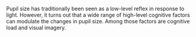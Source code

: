 ---
---

Pupil size has traditionally been seen as a low-level reflex in response to light. However, it turns out that a wide range of high-level cognitive factors can modulate the changes in pupil size. Among those factors are cognitive load and visual imagery.
